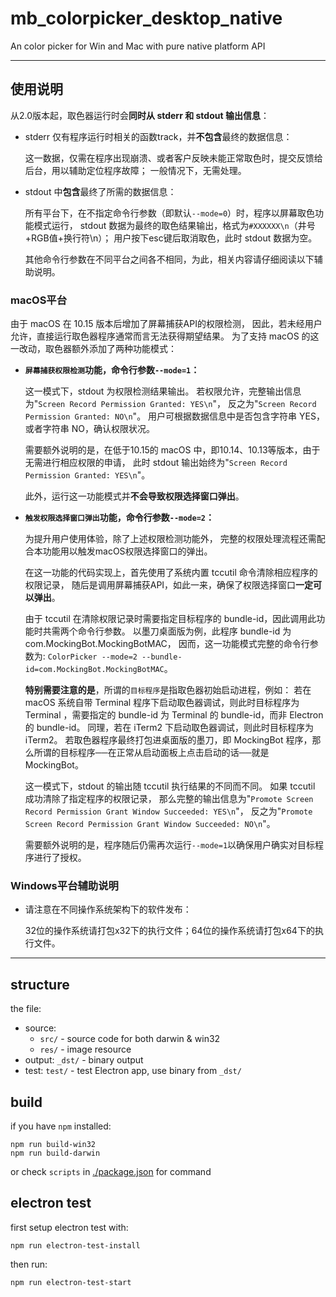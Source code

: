 # mb_colorpicker_desktop_native

An color picker for Win and Mac with pure native platform API

------------
## 使用说明
从2.0版本起，取色器运行时会**同时从 stderr 和 stdout 输出信息**：

* stderr 仅有程序运行时相关的函数track，并**不包含**最终的数据信息：

    这一数据，仅需在程序出现崩溃、或者客户反映未能正常取色时，提交反馈给后台，用以辅助定位程序故障；
    一般情况下，无需处理。

* stdout 中**包含**最终了所需的数据信息：

    所有平台下，在不指定命令行参数（即默认`--mode=0`）时，程序以屏幕取色功能模式运行，
    stdout 数据为最终的取色结果输出，格式为`#XXXXXX\n`（井号+RGB值+换行符\n）；
    用户按下esc键后取消取色，此时 stdout 数据为空。

    其他命令行参数在不同平台之间各不相同，为此，相关内容请仔细阅读以下辅助说明。


### macOS平台
由于 macOS 在 10.15 版本后增加了屏幕捕获API的权限检测，
因此，若未经用户允许，直接运行取色器程序通常而言无法获得期望结果。
为了支持 macOS 的这一改动，取色器额外添加了两种功能模式：

* <strong>`屏幕捕获权限检测`功能，命令行参数`--mode=1`：</strong>

    这一模式下，stdout 为权限检测结果输出。
    若权限允许，完整输出信息为"`Screen Record Permission Granted: YES\n`"，
    反之为"`Screen Record Permission Granted: NO\n`"。
    用户可根据数据信息中是否包含字符串 YES，或者字符串 NO，确认权限状况。

    需要额外说明的是，在低于10.15的 macOS 中，即10.14、10.13等版本，由于无需进行相应权限的申请，
    此时 stdout 输出始终为"`Screen Record Permission Granted: YES\n`"。

    此外，运行这一功能模式并**不会导致权限选择窗口弹出**。

* <strong>`触发权限选择窗口弹出`功能，命令行参数`--mode=2`：</strong>

    为提升用户使用体验，除了上述权限检测功能外，
    完整的权限处理流程还需配合本功能用以触发macOS权限选择窗口的弹出。

    在这一功能的代码实现上，首先使用了系统内置 tccutil 命令清除相应程序的权限记录，
    随后是调用屏幕捕获API，如此一来，确保了权限选择窗口**一定可以弹出**。
    
    由于 tccutil 在清除权限记录时需要指定目标程序的 bundle-id，因此调用此功能时共需两个命令行参数。
    以墨刀桌面版为例，此程序 bundle-id 为 com.MockingBot.MockingBotMAC，
    因而，这一功能模式完整的命令行参数为: `ColorPicker --mode=2 --bundle-id=com.MockingBot.MockingBotMAC`。
    
    **特别需要注意的是**，所谓的`目标程序`是指取色器初始启动进程，例如：
    若在 macOS 系统自带 Terminal 程序下启动取色器调试，则此时目标程序为 Terminal ，需要指定的 bundle-id 为 Terminal 的 bundle-id，而非
     Electron 的 bundle-id。
    同理，若在 iTerm2 下启动取色器调试，则此时目标程序为 iTerm2。
    若取色器程序最终打包进桌面版的墨刀，即 MockingBot 程序，那么所谓的目标程序──在正常从启动面板上点击启动的话──就是MockingBot。
    
    这一模式下，stdout 的输出随 tccutil 执行结果的不同而不同。
    如果 tccutil 成功清除了指定程序的权限记录，
    那么完整的输出信息为"`Promote Screen Record Permission Grant Window Succeeded: YES\n`"，
    反之为"`Promote Screen Record Permission Grant Window Succeeded: NO\n`"。
    
    需要额外说明的是，程序随后仍需再次运行`--mode=1`以确保用户确实对目标程序进行了授权。

### Windows平台辅助说明
* 请注意在不同操作系统架构下的软件发布：

    32位的操作系统请打包x32下的执行文件；64位的操作系统请打包x64下的执行文件。

------------
## structure
the file:
- source:
  * `src/` - source code for both darwin & win32 
  * `res/` - image resource
- output: `_dst/` - binary output
- test: `test/` - test Electron app, use binary from `_dst/`


## build
if you have `npm` installed:
```shell script
npm run build-win32
npm run build-darwin
```
or check `scripts` in [./package.json](./package.json) for command


## electron test
first setup electron test with: 
```shell script
npm run electron-test-install
```

then run:
```shell script
npm run electron-test-start
```


